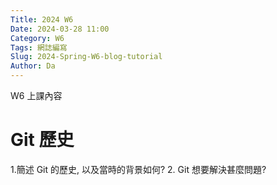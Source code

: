 ```yaml
---
Title: 2024 W6
Date: 2024-03-28 11:00
Category: W6
Tags: 網誌編寫
Slug: 2024-Spring-W6-blog-tutorial
Author: Da
---
```


W6 上課內容

<!-- PELICAN_END_SUMMARY -->

# Git 歷史
 1.簡述 Git 的歷史, 以及當時的背景如何?
 2. Git 想要解決甚麼問題?

 